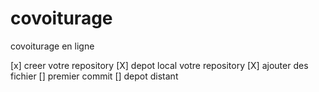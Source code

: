 # covoiturage
covoiturage en ligne

[x] creer votre repository 
[X] depot local votre repository 
[X] ajouter des fichier 
[] premier commit 
[] depot distant 

